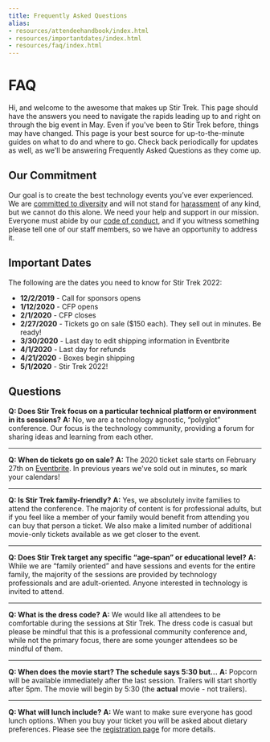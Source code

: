 ```yaml
---
title: Frequently Asked Questions
alias:
- resources/attendeehandbook/index.html
- resources/importantdates/index.html
- resources/faq/index.html
---
```



# FAQ
<div class="icon-hr"></div>

Hi, and welcome to the awesome that makes up Stir Trek.  This page should have the answers you need to navigate the rapids leading up to and right on through the big event in May.  Even if you've been to Stir Trek before, things may have changed.  This page is your best source for up-to-the-minute guides on what to do and where to go.  Check back periodically for updates as well, as we'll be answering Frequently Asked Questions as they come up.

## Our Commitment
Our goal is to create the best technology events you’ve ever experienced. We are [committed to diversity](/info/commitmenttodiversity) and will not stand for [harassment](/info/antiharassmentpolicy) of any kind, but we cannot do this alone. We need your help and support in our mission. Everyone must abide by our [code of conduct](/info/codeofconduct), and if you witness something please tell one of our staff members, so we have an opportunity to address it.

## Important Dates
The following are the dates you need to know for Stir Trek 2022:

* **12/2/2019** - Call for sponsors opens
* **1/12/2020** - CFP opens
* **2/1/2020**  - CFP closes
* **2/27/2020** - Tickets go on sale ($150 each). They sell out in minutes. Be ready!
* **3/30/2020** - Last day to edit shipping information in Eventbrite
* **4/1/2020** - Last day for refunds
* **4/21/2020** - Boxes begin shipping
* **5/1/2020** - Stir Trek 2022!

## Questions

**Q: Does Stir Trek focus on a particular technical platform or environment in its sessions?**
**A:** No, we are a technology agnostic, “polyglot” conference.  Our focus is the technology community, providing a forum for sharing ideas and learning from each other.</p>

<hr>

**Q: When do tickets go on sale?**
**A:** The 2020 ticket sale starts on February 27th on [Eventbrite](https://stirtrek2020.eventbrite.com/). In previous years we've sold out in minutes, so mark your calendars!

<hr>

**Q: Is Stir Trek family-friendly?**
**A:** Yes, we absolutely invite families to attend the conference. The majority of content is for professional adults, but if you feel like a member of your family would benefit from attending you can buy that person a ticket. We also make a limited number of additional movie-only tickets available as we get closer to the event.

<hr>

**Q: Does Stir Trek target any specific “age-span” or educational level?**
**A:** While we are “family oriented” and have sessions and events for the entire family, the majority of the sessions are provided by technology professionals and are adult-oriented.  Anyone interested in technology is invited to attend.

<hr>

**Q: What is the dress code?**
**A:** We would like all attendees to be comfortable during the sessions at Stir Trek.  The dress code is casual but please be mindful that this is a professional community conference and, while not the primary focus, there are some younger attendees so be mindful of them.

<hr>

**Q: When does the movie start? The schedule says 5:30 but...**
**A:** Popcorn will be available immediately after the last session. Trailers will start shortly after 5pm. The movie will begin by 5:30 (the **actual** movie - not trailers).

<hr>

**Q: What will lunch include?**
**A:** We want to make sure everyone has good lunch options. When you buy your ticket you will be asked about dietary preferences. Please see the [registration page](/Registration/#mealDetails) for more details.
